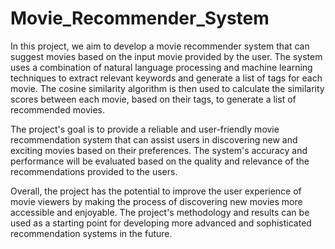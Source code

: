 # Movie_Recommender_System
In this project, we aim to develop a movie recommender system that can suggest movies based on the input movie provided by the user. The system uses a combination of natural language processing and machine learning techniques to extract relevant keywords and generate a list of tags for each movie. The cosine similarity algorithm is then used to calculate the similarity scores between each movie, based on their tags, to generate a list of recommended movies. 
 
The project's goal is to provide a reliable and user-friendly movie recommendation system that can assist users in discovering new and exciting movies based on their preferences. The system's accuracy and performance will be evaluated based on the quality and relevance of the recommendations provided to the users. 
 
Overall, the project has the potential to improve the user experience of movie viewers by making the process of discovering new movies more accessible and enjoyable. The project's methodology and results can be used as a starting point for developing more advanced and sophisticated recommendation systems in the future. 
